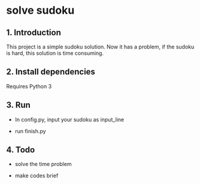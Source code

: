 #  solve sudoku

## 1. Introduction

This project is a simple sudoku solution. Now it has a problem, if the sudoku is hard, this solution is time consuming.


## 2. Install dependencies

Requires Python 3



## 3. Run

- In config.py, input your sudoku as input_line

- run finish.py


## 4. Todo

- solve the time problem

- make codes brief
